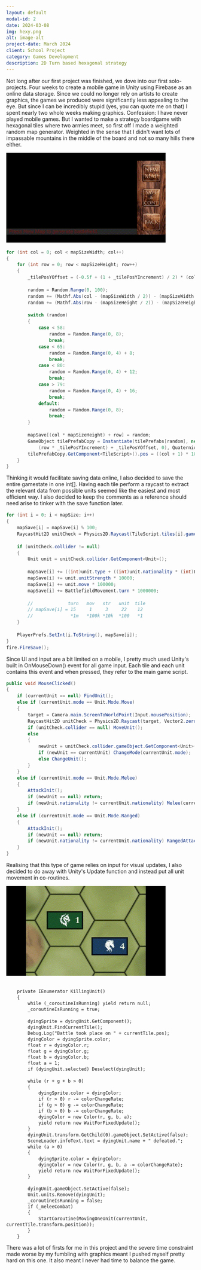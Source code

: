```yaml
---
layout: default
modal-id: 2
date: 2024-03-08
img: hexy.png
alt: image-alt
project-date: March 2024
client: School Project
category: Games Development
description: 2D Turn based hexagonal strategy
---
```

Not long after our first project was finished, we dove into our first solo-projects. Four weeks to create a mobile game
in Unity using Firebase as an online data storage. Since we could no longer rely on artists to create graphics, the games
we produced were significantly less appealing to the eye. But since I can be incredibly stupid (yes, you can quote me on
that) I spent nearly two whole weeks making graphics.
Confession: I have never played mobile games. But I wanted to make a strategy boardgame with hexagonal tiles where two
armies meet, so first off I made a weighted random map generator. Weighted in the sense that I didn't want lots of
impassable mountains in the middle of the board and not so many hills there either.

![Randomly generated maps](img/portfolio/Hexy/mapgeneration.gif "It's oddly satisfying to just keep generating new maps.")

````csharp
for (int col = 0; col < mapSizeWidth; col++)
{
    for (int row = 0; row < mapSizeHeight; row++)
    {
        _tilePosYOffset = (-0.5f + (1 + _tilePosYIncrement) / 2) * (col % 2);
        
        random = Random.Range(0, 100);
        random += (Mathf.Abs(col - (mapSizeWidth / 2)) - (mapSizeWidth / 2)) * 2;
        random += (Mathf.Abs(row - (mapSizeHeight / 2)) - (mapSizeHeight / 2)) * 2;
        
        switch (random)
        {
            case < 58:
                random = Random.Range(0, 8);
                break;
            case < 65:
                random = Random.Range(0, 4) + 8;
                break;
            case < 80:
                random = Random.Range(0, 4) + 12;
                break;
            case > 79:
                random = Random.Range(0, 4) + 16;
                break;
            default:
                random = Random.Range(0, 8);
                break;
        }
        
        mapSave[(col * mapSizeHeight) + row] = random;
        GameObject tilePrefabCopy = Instantiate(tilePrefabs[random], new Vector3(col * _tilePosXIncrement,
            (row * _tilePosYIncrement) + _tilePosYOffset, 0), Quaternion.identity);
        tilePrefabCopy.GetComponent<TileScript>().pos = ((col + 1) * 100) + (row + 1);
    }
}
````

Thinking it would facilitate saving data online, I also decided to save the entire gamestate in one int[]. Having each tile
perform a raycast to extract the relevant data from possible units seemed like the easiest and most efficient way. I also
decided to keep the comments as a reference should need arise to tinker with the save function later.

````csharp
for (int i = 0; i < mapSize; i++)
{
    mapSave[i] = mapSave[i] % 100;
    RaycastHit2D unitCheck = Physics2D.Raycast(TileScript.tiles[i].gameObject.transform.position, new Vector2(0, 0), 0, UNITSLAYER);
    
    if (unitCheck.collider != null)
    {
        Unit unit = unitCheck.collider.GetComponent<Unit>();

        mapSave[i] += ((int)unit.type + ((int)unit.nationality * (int)Enum.GetValues(typeof(Regiment)).Length)) * 100;
        mapSave[i] += unit.unitStrength * 10000;
        mapSave[i] += unit.move * 100000;
        mapSave[i] += BattlefieldMovement.turn * 1000000;
        
        //             turn   mov   str   unit  tile
        // mapSave[i] = 15     1     3     22    12
        //              *1m   *100k *10k  *100   *1 
    }

    PlayerPrefs.SetInt(i.ToString(), mapSave[i]);
}
fire.FireSave();
````

Since UI and input are a bit limited on a mobile, I pretty much used Unity's built in OnMouseDown() event for all game
input. Each tile and each unit contains this event and when pressed, they refer to the main game script.

````csharp
public void MouseClicked()
{
    if (currentUnit == null) FindUnit();
    else if (currentUnit.mode == Unit.Mode.Move)
    {
        target = Camera.main.ScreenToWorldPoint(Input.mousePosition);
        RaycastHit2D unitCheck = Physics2D.Raycast(target, Vector2.zero, Mathf.Infinity, unitLayerMask);
        if (unitCheck.collider == null) MoveUnit();
        else
        {
            newUnit = unitCheck.collider.gameObject.GetComponent<Unit>();
            if (newUnit == currentUnit) ChangeMode(currentUnit.mode);
            else ChangeUnit();
        }
    }
    else if (currentUnit.mode == Unit.Mode.Melee)
    {
        AttackInit();
        if (newUnit == null) return;
        if (newUnit.nationality != currentUnit.nationality) Melee(currentUnit.pos / 100);
    }
    else if (currentUnit.mode == Unit.Mode.Ranged)
    {
        AttackInit();
        if (newUnit == null) return;
        if (newUnit.nationality != currentUnit.nationality) RangedAttack();
    }
}
````

Realising that this type of game relies on input for visual updates, I also decided to do away with Unity's
Update function and instead put all unit movement in co-routines.

![Cavalry charging cavalry.](img/portfolio/Hexy/melee.gif "Glory to the brave!")

<pre><code>
	private IEnumerator KillingUnit()
	{
	    while (_coroutineIsRunning) yield return null;
	    _coroutineIsRunning = true;

	    dyingSprite = dyingUnit.GetComponent<SpriteRenderer>();
	    dyingUnit.FindCurrentTile();
	    Debug.Log("Battle took place on " + currentTile.pos);
	    dyingColor = dyingSprite.color;
	    float r = dyingColor.r;
	    float g = dyingColor.g;
	    float b = dyingColor.b;
	    float a = 1;
	    if (dyingUnit.selected) Deselect(dyingUnit);

	    while (r + g + b > 0)
	    {
	        dyingSprite.color = dyingColor;
	        if (r > 0) r -= colorChangeRate;
	        if (g > 0) g -= colorChangeRate;
	        if (b > 0) b -= colorChangeRate;
	        dyingColor = new Color(r, g, b, a);
	        yield return new WaitForFixedUpdate();
	    }
	    dyingUnit.transform.GetChild(0).gameObject.SetActive(false);
	    SceneLoader.infoText.text = dyingUnit.name + " defeated.";
	    while (a > 0)
	    {
	        dyingSprite.color = dyingColor;
	        dyingColor = new Color(r, g, b, a -= colorChangeRate);
	        yield return new WaitForFixedUpdate();
	    }

	    dyingUnit.gameObject.SetActive(false);
	    Unit.units.Remove(dyingUnit);
	    _coroutineIsRunning = false;
	    if (_meleeCombat)
	    {
	        StartCoroutine(MovingOneUnit(currentUnit, currentTile.transform.position));
	    }
	}
</code></pre>

There was a lot of firsts for me in this project and the severe time constraint made worse by my fumbling with
graphics meant I pushed myself pretty hard on this one. It also meant I never had time to balance the game.